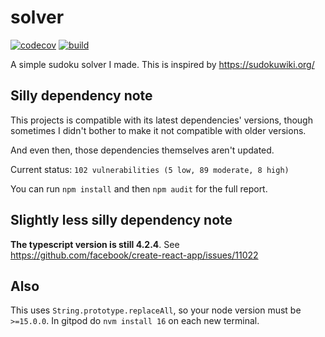 # solver

[![codecov](https://codecov.io/gh/icecream17/solver/branch/main/graph/badge.svg?token=FOcsmxUx91)](https://codecov.io/gh/icecream17/solver)
[![build](https://github.com/icecream17/solver/workflows/build/badge.svg)](https://github.com/icecream17/solver/actions)

A simple sudoku solver I made. This is inspired by <https://sudokuwiki.org/>

## Silly dependency note

This projects is compatible with its latest dependencies' versions,
though sometimes I didn't bother to make it not compatible with older versions.

And even then, those dependencies themselves aren't updated.

Current status: `102 vulnerabilities (5 low, 89 moderate, 8 high)`

You can run `npm install` and then `npm audit` for the full report.

## Slightly less silly dependency note

__The typescript version is still 4.2.4__. See <https://github.com/facebook/create-react-app/issues/11022>

## Also

This uses `String.prototype.replaceAll`, so your node version must be `>=15.0.0`. In gitpod do `nvm install 16` on each new terminal.
